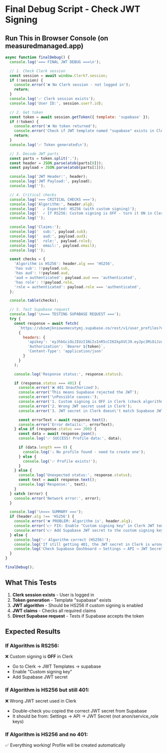 # Final Debug Script - Check JWT Signing

## Run This in Browser Console (on measuredmanaged.app)

```javascript
async function finalDebug() {
  console.log('=== FINAL JWT DEBUG ===\n');

  // 1. Check Clerk session
  const session = await window.Clerk?.session;
  if (!session) {
    console.error('❌ No Clerk session - not logged in');
    return;
  }
  console.log('✅ Clerk session exists');
  console.log('User ID:', session.user?.id);

  // 2. Get token
  const token = await session.getToken({ template: 'supabase' });
  if (!token) {
    console.error('❌ No token returned');
    console.error('Check if JWT template named "supabase" exists in Clerk');
    return;
  }
  console.log('✅ Token generated\n');

  // 3. Decode JWT parts
  const parts = token.split('.');
  const header = JSON.parse(atob(parts[0]));
  const payload = JSON.parse(atob(parts[1]));

  console.log('JWT Header:', header);
  console.log('JWT Payload:', payload);
  console.log('');

  // 4. Critical checks
  console.log('=== CRITICAL CHECKS ===');
  console.log('Algorithm:', header.alg);
  console.log('  ✓ Expected: HS256 (with custom signing)');
  console.log('  ✓ If RS256: Custom signing is OFF - turn it ON in Clerk');
  console.log('');

  console.log('Claims:');
  console.log('  sub:', payload.sub);
  console.log('  aud:', payload.aud);
  console.log('  role:', payload.role);
  console.log('  email:', payload.email);
  console.log('');

  const checks = {
    'Algorithm is HS256': header.alg === 'HS256',
    'has sub': !!payload.sub,
    'has aud': !!payload.aud,
    'aud = authenticated': payload.aud === 'authenticated',
    'has role': !!payload.role,
    'role = authenticated': payload.role === 'authenticated',
  };

  console.table(checks);

  // 5. Test Supabase request
  console.log('\n=== TESTING SUPABASE REQUEST ===');
  try {
    const response = await fetch(
      `https://vbzwmjkniowxmecutymj.supabase.co/rest/v1/user_profiles?clerk_user_id=eq.${payload.sub}`,
      {
        headers: {
          'apikey': 'eyJhbGciOiJIUzI1NiIsInR5cCI6IkpXVCJ9.eyJpc3MiOiJzdXBhYmFzZSIsInJlZiI6InZiendtamtuaW93eG1lY3V0eW1qIiwicm9sZSI6ImFub24iLCJpYXQiOjE3NjA3OTc4NzIsImV4cCI6MjA3NjM3Mzg3Mn0.wH3RIAqx982sGThvem17WwtTSXnNKgMW9jtVQc0DuJ8',
          'Authorization': `Bearer ${token}`,
          'Content-Type': 'application/json'
        }
      }
    );

    console.log('Response status:', response.status);

    if (response.status === 401) {
      console.error('❌ 401 Unauthorized');
      console.error('This means Supabase rejected the JWT');
      console.error('\nPossible causes:');
      console.error('1. Custom signing is OFF in Clerk (check algorithm above)');
      console.error('2. Wrong JWT secret used in Clerk');
      console.error('3. JWT secret in Clerk doesn\'t match Supabase JWT secret');

      const errorText = await response.text();
      console.error('Error details:', errorText);
    } else if (response.status === 200) {
      const data = await response.json();
      console.log('✅ SUCCESS! Profile data:', data);

      if (data.length === 0) {
        console.log('⚠️ No profile found - need to create one');
      } else {
        console.log('✅ Profile exists!');
      }
    } else {
      console.log('Unexpected status:', response.status);
      const text = await response.text();
      console.log('Response:', text);
    }
  } catch (error) {
    console.error('Network error:', error);
  }

  console.log('\n=== SUMMARY ===');
  if (header.alg !== 'HS256') {
    console.error('❌ PROBLEM: Algorithm is', header.alg);
    console.error('👉 FIX: Enable "Custom signing key" in Clerk JWT template');
    console.error('👉 Add Supabase JWT secret to the custom signing key field');
  } else {
    console.log('✅ Algorithm correct (HS256)');
    console.log('If still getting 401, the JWT secret in Clerk is wrong');
    console.log('Check Supabase Dashboard → Settings → API → JWT Secret');
  }
}

finalDebug();
```

## What This Tests

1. **Clerk session exists** - User is logged in
2. **Token generation** - Template "supabase" exists
3. **JWT algorithm** - Should be HS256 if custom signing is enabled
4. **JWT claims** - Checks all required claims
5. **Direct Supabase request** - Tests if Supabase accepts the token

## Expected Results

### If Algorithm is RS256:
❌ Custom signing is **OFF** in Clerk
- Go to Clerk → JWT Templates → supabase
- Enable "Custom signing key"
- Add Supabase JWT secret

### If Algorithm is HS256 but still 401:
❌ Wrong JWT secret used in Clerk
- Double-check you copied the correct JWT secret from Supabase
- It should be from: Settings → API → JWT Secret (not anon/service_role keys)

### If Algorithm is HS256 and no 401:
✅ Everything working! Profile will be created automatically
